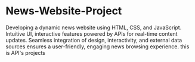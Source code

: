 # News-Website-Project
Developing a dynamic news website using HTML, CSS, and JavaScript. Intuitive UI, interactive features powered by APIs for real-time content updates. Seamless integration of design, interactivity, and external data sources ensures a user-friendly, engaging news browsing experience.
this is API's projects